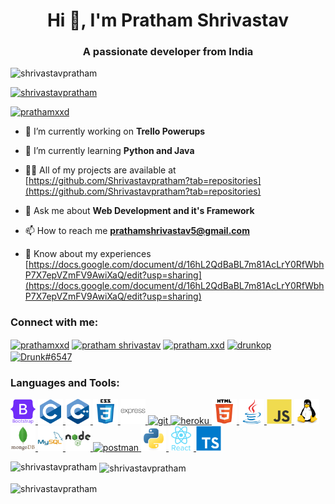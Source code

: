 <h1 align="center">Hi 👋, I'm Pratham Shrivastav</h1>
<h3 align="center">A passionate developer from India</h3>

<p align="left"> <img src="https://komarev.com/ghpvc/?username=shrivastavpratham&label=Profile%20views&color=0e75b6&style=flat" alt="shrivastavpratham" /> </p>

<p align="left"> <a href="https://github.com/ryo-ma/github-profile-trophy"><img src="https://github-profile-trophy.vercel.app/?username=shrivastavpratham" alt="shrivastavpratham" /></a> </p>

<p align="left"> <a href="https://twitter.com/prathamxxd" target="blank"><img src="https://img.shields.io/twitter/follow/prathamxxd?logo=twitter&style=for-the-badge" alt="prathamxxd" /></a> </p>

- 🔭 I’m currently working on **Trello Powerups**

- 🌱 I’m currently learning **Python and Java**

- 👨‍💻 All of my projects are available at [https://github.com/Shrivastavpratham?tab=repositories](https://github.com/Shrivastavpratham?tab=repositories)

- 💬 Ask me about **Web Development and it's Framework**

- 📫 How to reach me **prathamshrivastav5@gmail.com**

- 📄 Know about my experiences [https://docs.google.com/document/d/16hL2QdBaBL7m81AcLrY0RfWbhP7X7epVZmFV9AwiXaQ/edit?usp=sharing](https://docs.google.com/document/d/16hL2QdBaBL7m81AcLrY0RfWbhP7X7epVZmFV9AwiXaQ/edit?usp=sharing)

<h3 align="left">Connect with me:</h3>
<p align="left">
<a href="https://twitter.com/prathamxxd" target="blank"><img align="center" src="https://raw.githubusercontent.com/rahuldkjain/github-profile-readme-generator/master/src/images/icons/Social/twitter.svg" alt="prathamxxd" height="30" width="40" /></a>
<a href="https://linkedin.com/in/pratham shrivastav" target="blank"><img align="center" src="https://raw.githubusercontent.com/rahuldkjain/github-profile-readme-generator/master/src/images/icons/Social/linked-in-alt.svg" alt="pratham shrivastav" height="30" width="40" /></a>
<a href="https://instagram.com/pratham.xxd" target="blank"><img align="center" src="https://raw.githubusercontent.com/rahuldkjain/github-profile-readme-generator/master/src/images/icons/Social/instagram.svg" alt="pratham.xxd" height="30" width="40" /></a>
<a href="https://www.youtube.com/c/drunkop" target="blank"><img align="center" src="https://raw.githubusercontent.com/rahuldkjain/github-profile-readme-generator/master/src/images/icons/Social/youtube.svg" alt="drunkop" height="30" width="40" /></a>
<a href="https://discord.gg/Drunk#6547" target="blank"><img align="center" src="https://raw.githubusercontent.com/rahuldkjain/github-profile-readme-generator/master/src/images/icons/Social/discord.svg" alt="Drunk#6547" height="30" width="40" /></a>
</p>

<h3 align="left">Languages and Tools:</h3>
<p align="left"> <a href="https://getbootstrap.com" target="_blank" rel="noreferrer"> <img src="https://raw.githubusercontent.com/devicons/devicon/master/icons/bootstrap/bootstrap-plain-wordmark.svg" alt="bootstrap" width="40" height="40"/> </a> <a href="https://www.cprogramming.com/" target="_blank" rel="noreferrer"> <img src="https://raw.githubusercontent.com/devicons/devicon/master/icons/c/c-original.svg" alt="c" width="40" height="40"/> </a> <a href="https://www.w3schools.com/cpp/" target="_blank" rel="noreferrer"> <img src="https://raw.githubusercontent.com/devicons/devicon/master/icons/cplusplus/cplusplus-original.svg" alt="cplusplus" width="40" height="40"/> </a> <a href="https://www.w3schools.com/css/" target="_blank" rel="noreferrer"> <img src="https://raw.githubusercontent.com/devicons/devicon/master/icons/css3/css3-original-wordmark.svg" alt="css3" width="40" height="40"/> </a> <a href="https://expressjs.com" target="_blank" rel="noreferrer"> <img src="https://raw.githubusercontent.com/devicons/devicon/master/icons/express/express-original-wordmark.svg" alt="express" width="40" height="40"/> </a> <a href="https://git-scm.com/" target="_blank" rel="noreferrer"> <img src="https://www.vectorlogo.zone/logos/git-scm/git-scm-icon.svg" alt="git" width="40" height="40"/> </a> <a href="https://heroku.com" target="_blank" rel="noreferrer"> <img src="https://www.vectorlogo.zone/logos/heroku/heroku-icon.svg" alt="heroku" width="40" height="40"/> </a> <a href="https://www.w3.org/html/" target="_blank" rel="noreferrer"> <img src="https://raw.githubusercontent.com/devicons/devicon/master/icons/html5/html5-original-wordmark.svg" alt="html5" width="40" height="40"/> </a> <a href="https://www.java.com" target="_blank" rel="noreferrer"> <img src="https://raw.githubusercontent.com/devicons/devicon/master/icons/java/java-original.svg" alt="java" width="40" height="40"/> </a> <a href="https://developer.mozilla.org/en-US/docs/Web/JavaScript" target="_blank" rel="noreferrer"> <img src="https://raw.githubusercontent.com/devicons/devicon/master/icons/javascript/javascript-original.svg" alt="javascript" width="40" height="40"/> </a> <a href="https://www.linux.org/" target="_blank" rel="noreferrer"> <img src="https://raw.githubusercontent.com/devicons/devicon/master/icons/linux/linux-original.svg" alt="linux" width="40" height="40"/> </a> <a href="https://www.mongodb.com/" target="_blank" rel="noreferrer"> <img src="https://raw.githubusercontent.com/devicons/devicon/master/icons/mongodb/mongodb-original-wordmark.svg" alt="mongodb" width="40" height="40"/> </a> <a href="https://www.mysql.com/" target="_blank" rel="noreferrer"> <img src="https://raw.githubusercontent.com/devicons/devicon/master/icons/mysql/mysql-original-wordmark.svg" alt="mysql" width="40" height="40"/> </a> <a href="https://nodejs.org" target="_blank" rel="noreferrer"> <img src="https://raw.githubusercontent.com/devicons/devicon/master/icons/nodejs/nodejs-original-wordmark.svg" alt="nodejs" width="40" height="40"/> </a> <a href="https://postman.com" target="_blank" rel="noreferrer"> <img src="https://www.vectorlogo.zone/logos/getpostman/getpostman-icon.svg" alt="postman" width="40" height="40"/> </a> <a href="https://www.python.org" target="_blank" rel="noreferrer"> <img src="https://raw.githubusercontent.com/devicons/devicon/master/icons/python/python-original.svg" alt="python" width="40" height="40"/> </a> <a href="https://reactjs.org/" target="_blank" rel="noreferrer"> <img src="https://raw.githubusercontent.com/devicons/devicon/master/icons/react/react-original-wordmark.svg" alt="react" width="40" height="40"/> </a> <a href="https://www.typescriptlang.org/" target="_blank" rel="noreferrer"> <img src="https://raw.githubusercontent.com/devicons/devicon/master/icons/typescript/typescript-original.svg" alt="typescript" width="40" height="40"/> </a> </p>

<p><img align="left" src="https://github-readme-stats.vercel.app/api/top-langs?username=shrivastavpratham&show_icons=true&locale=en&layout=compact" alt="shrivastavpratham" /></p>

<p>&nbsp;<img align="center" src="https://github-readme-stats.vercel.app/api?username=shrivastavpratham&show_icons=true&locale=en" alt="shrivastavpratham" /></p>

<p><img align="center" src="https://github-readme-streak-stats.herokuapp.com/?user=shrivastavpratham&" alt="shrivastavpratham" /></p>
